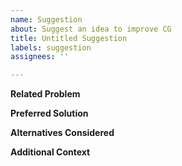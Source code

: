 ```yaml
---
name: Suggestion
about: Suggest an idea to improve CG
title: Untitled Suggestion
labels: suggestion
assignees: ''

---
```


<!-- Don't forget to create a title! -->
**Related Problem** <!-- If anything, what frustrated you and brought you to make this issue? -->

**Preferred Solution** <!-- How would you like things to change?-->

**Alternatives Considered** <!-- Any other ways it could be implemented? -->

**Additional Context** <!-- What were you doing as you thought of this suggestion? -->
